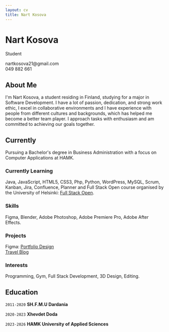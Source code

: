 ```yaml
---
layout: cv
title: Nart Kosova
---
```

# Nart Kosova
Student

<div id="webaddress">
<a>nartkosova21@gmail.com</a> <br>
<a>049 882 661</a>
</div>

## About Me

I'm Nart Kosova, a student residing in Finland, studying for a major in Software Development. I have a lot of passion, dedication, and strong work ethic, I excel in collaborative environments and I have experience with people from different cultures and backgrounds, which has helped me become a better team player. I approach tasks with enthusiasm and am committed to achieving our goals together.

## Currently

Pursuing a Bachelor's degree in Business Administration with a focus on Computer Applications at HAMK.

### Currently Learning

Java, JavaScript, HTML5, CSS3, Php, Python, WordPress, MySQL, Scrum, Kanban, Jira, Confluence, Planner and Full Stack Open course organised by the University of Helsinki: <a href="https://fullstackopen.com/en/">Full Stack Open</a>.

### Skills

Figma, Blender, Adobe Photoshop, Adobe Premiere Pro, Adobe After Effects.

### Projects

Figma: <a href="https://www.figma.com/proto/JN2WLsvZqQYVkyTrEx2MvM/Team-21-Project?type=design&node-id=1-3&t=EVEr7mLhYvpLu4CW-0&scaling=scale-down&page-id=0%3A1">Portfolio Design</a> <br>
<a href="https://www.figma.com/file/oS0gG0uCsLvKrCS291aQb5/Self-portfolio?type=design&mode=design&t=pB0mlXkvKQMDSQtZ-1">Travel Blog</a>

### Interests

Programming, Gym, Full Stack Development, 3D Design, Editing.


## Education

`2011-2020`
__SH.F.M.U Dardania__

`2020-2023`
__Xhevdet Doda__

`2023-2026`
__HAMK University of Applied Sciences__



<!-- ### Footer

Last updated: May 2013 -->


